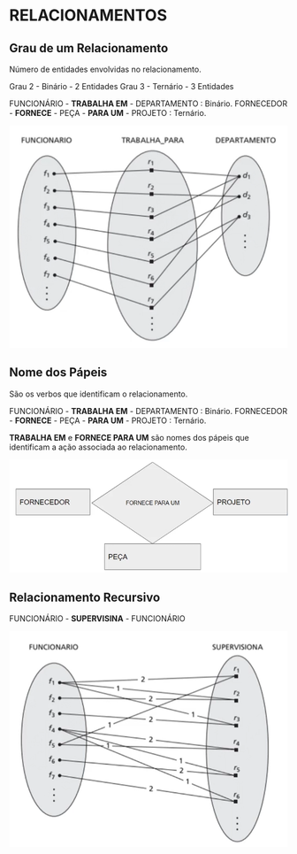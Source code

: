 # RELACIONAMENTOS

## Grau de um Relacionamento

Número de entidades envolvidas no relacionamento.

Grau 2 - Binário - 2 Entidades
Grau 3 - Ternário - 3 Entidades

FUNCIONÁRIO - **TRABALHA EM** - DEPARTAMENTO : Binário.
FORNECEDOR - **FORNECE** - PEÇA - **PARA UM** - PROJETO : Ternário.

<img src="./assets/grau_relacionamento.png" width="750" >

## Nome dos Pápeis

São os verbos que identificam o relacionamento.

FUNCIONÁRIO - **TRABALHA EM** - DEPARTAMENTO : Binário.
FORNECEDOR - **FORNECE** - PEÇA - **PARA UM** - PROJETO : Ternário.

**TRABALHA EM** e **FORNECE PARA UM** são nomes dos pápeis que identificam a ação associada ao relacionamento.

<img src="./assets/nome_papeis.png" width="750" >

## Relacionamento Recursivo

FUNCIONÁRIO - **SUPERVISINA** - FUNCIONÁRIO

<img src="./assets/relacionamento_recursivo.png" width="750" >
